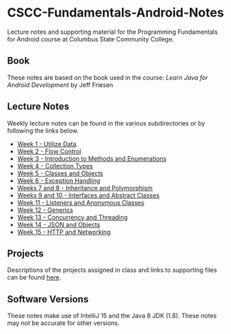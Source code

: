 # CSCC-Fundamentals-Android-Notes
Lecture notes and supporting material for the Programming Fundamentals for
Android course at Columbus State Community College.

## Book
These notes are based on the book used in the course: 
*Learn Java for Android Development* by Jeff Friesen

## Lecture Notes
Weekly lecture notes can be found in the various subdirectories or by
following the links below.

- [Week 1 - Utilize Data](week_01/readme.md)
- [Week 2 - Flow Control](week_02/readme.md)
- [Week 3 - Introduction to Methods and Enumerations](week_03/readme.md)
- [Week 4 - Collection Types](week_04/readme.md)
- [Week 5 - Classes and Objects](week_05/readme.md)
- [Week 6 - Exception Handling](week_06/readme.md)
- [Weeks 7 and 8  - Inheritance and Polymorphism](week_07_08/readme.md)
- [Weeks 9 and 10 - Interfaces and Abstract Classes](week_09_10/readme.md)
- [Week 11 - Listeners and Anonymous Classes](week_11/readme.md)
- [Week 12 - Generics](week_12/readme.md)
- [Week 13 - Concurrency and Threading](week_13/readme.md)
- [Week 14 - JSON and Objects](week_14/readme.md)
- [Week 15 - HTTP and Networking](week_15/readme.md)

## Projects
Descriptions of the projects assigned in class and links to supporting files
can be found [here](projects/readme.md).

## Software Versions
These notes make use of IntelliJ 15 and the Java 8 JDK (1.8). These notes may
not be accurate for other versions.
